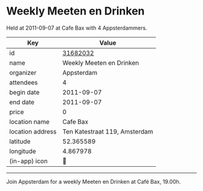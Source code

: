 # Weekly Meeten en Drinken
Held at 2011-09-07 at Cafe Bax with 4 Appsterdammers.
        
|Key|Value
|---|---|
|id|[31682032](https://www.meetup.com/appsterdam/events/31682032/)|
|name|Weekly Meeten en Drinken|
|organizer|Appsterdam|
|attendees|4|
|begin date|2011-09-07|
|end date|2011-09-07|
|price|0|
|location name|Cafe Bax|
|location address|Ten Katestraat 119, Amsterdam|
|latitude|52.365589|
|longitude|4.867978|
|(in-app) icon|🍺|

---

Join Appsterdam for a weekly Meeten en Drinken at Café Bax, 19.00h.


